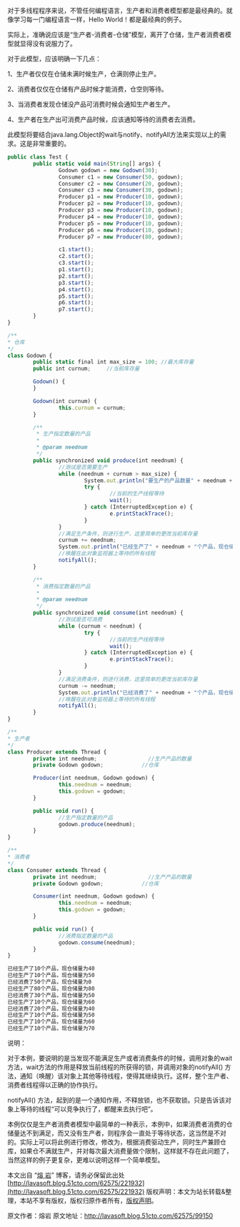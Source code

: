 


对于多线程程序来说，不管任何编程语言，生产者和消费者模型都是最经典的。就像学习每一门编程语言一样，Hello World！都是最经典的例子。

实际上，准确说应该是“生产者-消费者-仓储”模型，离开了仓储，生产者消费者模型就显得没有说服力了。

对于此模型，应该明确一下几点：

1、生产者仅仅在仓储未满时候生产，仓满则停止生产。

2、消费者仅仅在仓储有产品时候才能消费，仓空则等待。

3、当消费者发现仓储没产品可消费时候会通知生产者生产。

4、生产者在生产出可消费产品时候，应该通知等待的消费者去消费。

此模型将要结合java.lang.Object的wait与notify、notifyAll方法来实现以上的需求。这是非常重要的。

```js 
public class Test { 
        public static void main(String[] args) { 
                Godown godown = new Godown(30); 
                Consumer c1 = new Consumer(50, godown); 
                Consumer c2 = new Consumer(20, godown); 
                Consumer c3 = new Consumer(30, godown); 
                Producer p1 = new Producer(10, godown); 
                Producer p2 = new Producer(10, godown); 
                Producer p3 = new Producer(10, godown); 
                Producer p4 = new Producer(10, godown); 
                Producer p5 = new Producer(10, godown); 
                Producer p6 = new Producer(10, godown); 
                Producer p7 = new Producer(80, godown); 

                c1.start(); 
                c2.start(); 
                c3.start(); 
                p1.start(); 
                p2.start(); 
                p3.start(); 
                p4.start(); 
                p5.start(); 
                p6.start(); 
                p7.start(); 
        } 
} 

/** 
* 仓库 
*/ 
class Godown { 
        public static final int max_size = 100; //最大库存量 
        public int curnum;     //当前库存量 

        Godown() { 
        } 

        Godown(int curnum) { 
                this.curnum = curnum; 
        } 

        /** 
         * 生产指定数量的产品 
         * 
         * @param neednum 
         */ 
        public synchronized void produce(int neednum) { 
                //测试是否需要生产 
                while (neednum + curnum > max_size) { 
                        System.out.println("要生产的产品数量" + neednum + "超过剩余库存量" + (max_size - curnum) + "，暂时不能执行生产任务!"); 
                        try { 
                                //当前的生产线程等待 
                                wait(); 
                        } catch (InterruptedException e) { 
                                e.printStackTrace(); 
                        } 
                } 
                //满足生产条件，则进行生产，这里简单的更改当前库存量 
                curnum += neednum; 
                System.out.println("已经生产了" + neednum + "个产品，现仓储量为" + curnum); 
                //唤醒在此对象监视器上等待的所有线程 
                notifyAll(); 
        } 

        /** 
         * 消费指定数量的产品 
         * 
         * @param neednum 
         */ 
        public synchronized void consume(int neednum) { 
                //测试是否可消费 
                while (curnum < neednum) { 
                        try { 
                                //当前的生产线程等待 
                                wait(); 
                        } catch (InterruptedException e) { 
                                e.printStackTrace(); 
                        } 
                } 
                //满足消费条件，则进行消费，这里简单的更改当前库存量 
                curnum -= neednum; 
                System.out.println("已经消费了" + neednum + "个产品，现仓储量为" + curnum); 
                //唤醒在此对象监视器上等待的所有线程 
                notifyAll(); 
        } 
} 

/** 
* 生产者 
*/ 
class Producer extends Thread { 
        private int neednum;                //生产产品的数量 
        private Godown godown;            //仓库 

        Producer(int neednum, Godown godown) { 
                this.neednum = neednum; 
                this.godown = godown; 
        } 

        public void run() { 
                //生产指定数量的产品 
                godown.produce(neednum); 
        } 
} 

/** 
* 消费者 
*/ 
class Consumer extends Thread { 
        private int neednum;                //生产产品的数量 
        private Godown godown;            //仓库 

        Consumer(int neednum, Godown godown) { 
                this.neednum = neednum; 
                this.godown = godown; 
        } 

        public void run() { 
                //消费指定数量的产品 
                godown.consume(neednum); 
        } 
}
```


```js 
已经生产了10个产品，现仓储量为40 
已经生产了10个产品，现仓储量为50 
已经消费了50个产品，现仓储量为0 
已经生产了80个产品，现仓储量为80 
已经消费了30个产品，现仓储量为50 
已经生产了10个产品，现仓储量为60 
已经消费了20个产品，现仓储量为40 
已经生产了10个产品，现仓储量为50 
已经生产了10个产品，现仓储量为60 
已经生产了10个产品，现仓储量为70
```

说明：

对于本例，要说明的是当发现不能满足生产或者消费条件的时候，调用对象的wait方法，wait方法的作用是释放当前线程的所获得的锁，并调用对象的notifyAll() 方法，通知（唤醒）该对象上其他等待线程，使得其继续执行。这样，整个生产者、消费者线程得以正确的协作执行。

notifyAll() 方法，起到的是一个通知作用，不释放锁，也不获取锁。只是告诉该对象上等待的线程“可以竞争执行了，都醒来去执行吧”。

本例仅仅是生产者消费者模型中最简单的一种表示，本例中，如果消费者消费的仓储量达不到满足，而又没有生产者，则程序会一直处于等待状态，这当然是不对的。实际上可以将此例进行修改，修改为，根据消费驱动生产，同时生产兼顾仓库，如果仓不满就生产，并对每次最大消费量做个限制，这样就不存在此问题了，当然这样的例子更复杂，更难以说明这样一个简单模型。

本文出自 “[熔 岩](http://lavasoft.blog.51cto.com/)” 博客，请务必保留此出处[http://lavasoft.blog.51cto.com/62575/221932](http://lavasoft.blog.51cto.com/62575/221932)
版权声明：本文为站长转载&整理，本站不享有版权，版权归原作者所有，[版权声明](https://gitee.com/hezhiyuan007/java-notes/raw/master/disclaimer.md)。




原文作者：熔岩 原文地址：http://lavasoft.blog.51cto.com/62575/99150